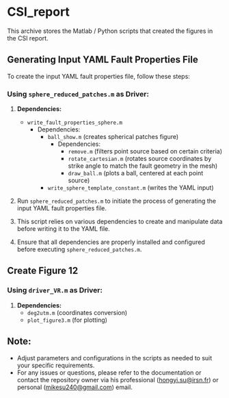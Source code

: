# CSI_report

This archive stores the Matlab / Python scripts that created the figures in the CSI report. 

## Generating Input YAML Fault Properties File

To create the input YAML fault properties file, follow these steps:

### Using `sphere_reduced_patches.m` as Driver:

1. **Dependencies:**
   - `write_fault_properties_sphere.m`
     - Dependencies:
       - `ball_show.m` (creates spherical patches figure)
         - Dependencies:
           - `remove.m` (filters point source based on certain criteria)
           - `rotate_cartesian.m` (rotates source coordinates by strike angle to match the fault geometry in the mesh)
           - `draw_ball.m` (plots a ball, centered at each point source)
       - `write_sphere_template_constant.m` (writes the YAML input)

2. Run `sphere_reduced_patches.m` to initiate the process of generating the input YAML fault properties file.

3. This script relies on various dependencies to create and manipulate data before writing it to the YAML file.

4. Ensure that all dependencies are properly installed and configured before executing `sphere_reduced_patches.m`.

## Create Figure 12

### Using `driver_VR.m` as Driver:
1. **Dependencies:**
     - `deg2utm.m` (coordinates conversion)
     - `plot_figure3.m` (for plotting)

## Note:

- Adjust parameters and configurations in the scripts as needed to suit your specific requirements.
- For any issues or questions, please refer to the documentation or contact the repository owner via his professional (hongyi.su@irsn.fr) or personal (mikesu240@gmail.com) email.

